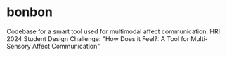 # bonbon

Codebase for a smart tool used for multimodal affect communication. HRI 2024 Student Design Challenge: "How Does it Feel?: A Tool for Multi-Sensory Affect Communication"
